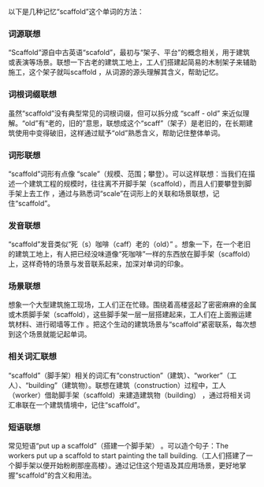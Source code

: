 以下是几种记忆“scaffold”这个单词的方法：

### 词源联想
“Scaffold”源自中古英语“scafold”，最初与“架子、平台”的概念相关，用于建筑或表演等场景。联想一下古老的建筑工地上，工人们搭建起简易的木制架子来辅助施工，这个架子就叫scaffold ，从词源的源头理解其含义，帮助记忆。

### 词根词缀联想
虽然“scaffold”没有典型常见的词根词缀，但可以拆分成 “scaff - old” 来近似理解。“old”有“老的，旧的”意思，联想成这个“scaff”（架子）是老旧的，在长期建筑使用中变得破旧，这样通过赋予“old”熟悉含义，帮助记住整体单词。

### 词形联想
“scaffold”词形有点像 “scale”（规模、范围；攀登）。可以这样联想：当我们在描述一个建筑工程的规模时，往往离不开脚手架（scaffold），而且人们要攀登到脚手架上去工作 ，通过与熟悉词“scale”在词形上的关联和场景联想，记住“scaffold”。

### 发音联想
“scaffold”发音类似“死（s）咖啡（caff）老的（old）” 。想象一下，在一个老旧的建筑工地上，有人把已经没味道像“死咖啡”一样的东西放在脚手架（scaffold）上，这样奇特的场景与发音联系起来，加深对单词的印象。

### 场景联想
想象一个大型建筑施工现场，工人们正在忙碌。围绕着高楼竖起了密密麻麻的金属或木质脚手架（scaffold），这些脚手架一层一层搭建起来，工人们在上面搬运建筑材料、进行砌墙等工作 。把这个生动的建筑场景与“scaffold”紧密联系，每次想到这个场景就能记起单词。

### 相关词汇联想
“scaffold”（脚手架）相关的词汇有“construction”（建筑）、“worker”（工人）、“building”（建筑物）。联想在建筑（construction）过程中，工人（worker）借助脚手架（scaffold）来建造建筑物（building） ，通过将相关词汇串联在一个建筑情境中，记住“scaffold”。

### 短语联想
常见短语“put up a scaffold”（搭建一个脚手架） 。可以造个句子：The workers put up a scaffold to start painting the tall building.（工人们搭建了一个脚手架以便开始粉刷那座高楼）。通过记住这个短语及其应用场景，更好地掌握“scaffold”的含义和用法。 